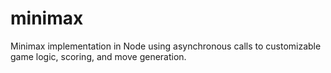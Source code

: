 # minimax
Minimax implementation in Node using asynchronous calls to customizable game logic, scoring, and move generation.
